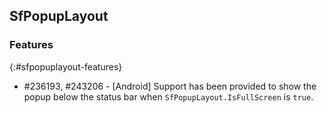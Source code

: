 ## SfPopupLayout

### Features
{:#sfpopuplayout-features}

* \#236193, #243206 - [Android] Support has been provided to show the popup below the status bar when `SfPopupLayout.IsFullScreen` is `true`.